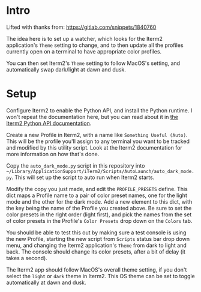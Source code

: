 # Intro
Lifted with thanks from:
https://gitlab.com/snippets/1840760

The idea here is to set up a watcher, which looks for the Iterm2 application's `Theme` setting to change, and to then update all the profiles currently open on a terminal to have appropriate color profiles.

You can then set Iterm2's `Theme` setting to follow MacOS's setting, and automatically swap dark/light at dawn and dusk.

# Setup
Configure Iterm2 to enable the Python API, and install the Python runtime.  I won't repeat the documentation here, but you can read about it in [the Iterm2 Python API documentation](https://iterm2.com/python-api/tutorial/index.html#tutorial-index).

Create a new Profile in Iterm2, with a name like `Something Useful (Auto)`.  This will be the profile you'll assign to any terminal you want to be tracked and modified by this utility script.  Look at the Iterm2 documentation for more information on how that's done.

Copy the `auto_dark_mode.py` script in this repository into `~/Library/ApplicationSupport/iTerm2/Scripts/AutoLaunch/auto_dark_mode.py`.  This will set up the script to auto run when Iterm2 starts.

Modify the copy you just made, and edit the `PROFILE_PRESETS` define.  This dict maps a Profile name to a pair of color preset names, one for the light mode and the other for the dark mode.  Add a new element to this dict, with the key being the name of the Profile you created above.  Be sure to set the color presets in the right order (light first), and pick the names from the set of color presets in the Profile's `Color Presets` drop down on the `Colors` tab.

You should be able to test this out by making sure a test console is using the new Profile, starting the new script from `Scripts` status bar drop down menu, and changing the Iterm2 application's `Theme` from dark to light and back.  The console should change its color presets, after a bit of delay (it takes a second).

The Iterm2 app should follow MacOS's overall theme setting, if you don't select the `light` or `dark` theme in Iterm2.  This OS theme can be set to toggle automatically at dawn and dusk.
